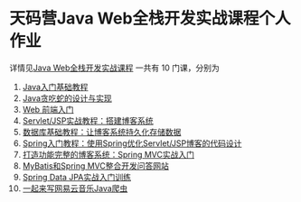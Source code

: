 # 天码营Java Web全栈开发实战课程个人作业
详情见[Java Web全栈开发实战课程](https://course.tianmaying.com/full-stack-java-web-development#intro)
一共有 10 门课，分别为  
1. [Java入门基础教程](https://course.tianmaying.com/java-basic)   
2. [Java贪吃蛇的设计与实现](https://course.tianmaying.com/java-snake)  
3. [Web 前端入门](https://course.tianmaying.com/web-frontend)  
4. [Servlet/JSP实战教程：搭建博客系统](https://course.tianmaying.com/servlet-and-jsp)  
5. [数据库基础教程：让博客系统持久化存储数据](https://course.tianmaying.com/database-basics)  
6. [Spring入门教程：使用Spring优化Servlet/JSP博客的代码设计](https://course.tianmaying.com/spring-basics)  
7. [打造功能完整的博客系统：Spring MVC实战入门](https://course.tianmaying.com/spring-mvc)  
8. [MyBatis和Spring MVC整合开发问答网站](https://course.tianmaying.com/spring-mvc-mybatis-qa)  
9. [Spring Data JPA实战入门训练](https://course.tianmaying.com/spring-data-jpa)  
10. [一起来写网易云音乐Java爬虫](https://course.tianmaying.com/music-163-crawler)  